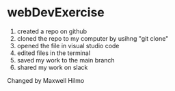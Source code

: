 # webDevExercise

1. created a repo on github
2. cloned the repo to my computer by usihng "git clone"
3. opened  the file in visual studio code
4. edited files in the terminal
5. saved my work to the main branch
6. shared my work on slack

Changed by Maxwell Hilmo